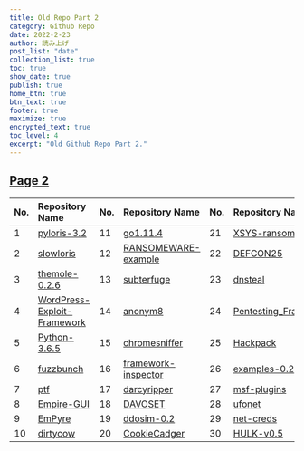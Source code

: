 ```yaml
---
title: Old Repo Part 2
category: Github Repo
date: 2022-2-23
author: 読み上げ
post_list: "date"
collection_list: true
toc: true
show_date: true
publish: true
home_btn: true
btn_text: true
footer: true
maximize: true
encrypted_text: true
toc_level: 4
excerpt: "Old Github Repo Part 2."
---
```

## [Page 2](https://github.com/orgs/oneplus-x/repositories?page=2)

| No. | Repository Name | No. | Repository Name | No. | Repository Name |
| :---| :-------------- | :---| :-------------- | :---| :-------------- |
|1| [pyloris-3.2](https://github.com/oneplus-x/pyloris-3.2/archive/refs/heads/master.zip)|11| [go1.11.4](https://github.com/oneplus-x/go1.11.4/archive/refs/heads/master.zip)|21| [XSYS-ransomeware](https://github.com/oneplus-x/XSYS-ransomeware/archive/refs/heads/master.zip)|
|2| [slowloris](https://github.com/oneplus-x/slowloris/archive/refs/heads/master.zip)|12| [RANSOMEWARE-example](https://github.com/oneplus-x/RANSOMEWARE-example/archive/refs/heads/master.zip)|22| [DEFCON25](https://github.com/oneplus-x/DEFCON25/archive/refs/heads/master.zip)|
|3| [themole-0.2.6](https://github.com/oneplus-x/themole-0.2.6/archive/refs/heads/master.zip)|13| [subterfuge](https://github.com/oneplus-x/subterfuge/archive/refs/heads/master.zip)|23| [dnsteal](https://github.com/oneplus-x/dnsteal/archive/refs/heads/master.zip)|
|4| [WordPress-Exploit-Framework](https://github.com/oneplus-x/WordPress-Exploit-Framework/archive/refs/heads/master.zip)|14| [anonym8](https://github.com/oneplus-x/anonym8/archive/refs/heads/master.zip)|24| [Pentesting_Framework](https://github.com/oneplus-x/Pentesting_Framework/archive/refs/heads/master.zip)|
|5| [Python-3.6.5](https://github.com/oneplus-x/Python-3.6.5/archive/refs/heads/master.zip)|15| [chromesniffer](https://github.com/oneplus-x/chromesniffer/archive/refs/heads/master.zip)|25| [Hackpack](https://github.com/oneplus-x/Hackpack/archive/refs/heads/master.zip)|
|6| [fuzzbunch](https://github.com/oneplus-x/fuzzbunch/archive/refs/heads/master.zip)|16| [framework-inspector](https://github.com/oneplus-x/framework-inspector/archive/refs/heads/master.zip)|26| [examples-0.2](https://github.com/oneplus-x/examples-0.2/archive/refs/heads/master.zip)|
|7| [ptf](https://github.com/oneplus-x/ptf/archive/refs/heads/master.zip)|17| [darcyripper](https://github.com/oneplus-x/darcyripper/archive/refs/heads/master.zip)|27| [msf-plugins](https://github.com/oneplus-x/msf-plugins/archive/refs/heads/master.zip)|
|8| [Empire-GUI](https://github.com/oneplus-x/Empire-GUI/archive/refs/heads/master.zip)|18| [DAVOSET](https://github.com/oneplus-x/DAVOSET/archive/refs/heads/master.zip)|28| [ufonet](https://github.com/oneplus-x/ufonet/archive/refs/heads/master.zip)|
|9| [EmPyre](https://github.com/oneplus-x/EmPyre/archive/refs/heads/master.zip)|19| [ddosim-0.2](https://github.com/oneplus-x/ddosim-0.2/archive/refs/heads/master.zip)|29| [net-creds](https://github.com/oneplus-x/net-creds/archive/refs/heads/master.zip)|
|10| [dirtycow](https://github.com/oneplus-x/dirtycow/archive/refs/heads/master.zip)|20| [CookieCadger](https://github.com/oneplus-x/CookieCadger/archive/refs/heads/master.zip)|30| [HULK-v0.5](https://github.com/oneplus-x/HULK-v0.5/archive/refs/heads/master.zip)|

